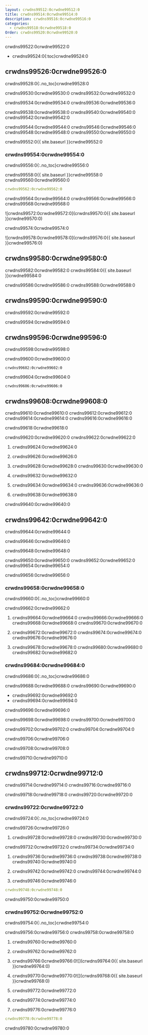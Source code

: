 ```yaml
---
layout: crwdns99512:0crwdne99512:0
title: crwdns99514:0crwdne99514:0
description: crwdns99516:0crwdne99516:0
categories:
  - crwdns99518:0crwdne99518:0
Order: crwdns99520:0crwdne99520:0
---
```

crwdns99522:0crwdne99522:0

* crwdns99524:0{:toc}crwdne99524:0

## crwdns99526:0crwdne99526:0

crwdns99528:0{:.no_toc}crwdne99528:0

crwdns99530:0crwdne99530:0 crwdns99532:0crwdne99532:0

crwdns99534:0crwdne99534:0 crwdns99536:0crwdne99536:0

crwdns99538:0crwdne99538:0 crwdns99540:0crwdne99540:0 crwdns99542:0crwdne99542:0

crwdns99544:0crwdne99544:0 crwdns99546:0crwdne99546:0 crwdns99548:0crwdne99548:0 crwdns99550:0crwdne99550:0

crwdns99552:0{{ site.baseurl }}crwdne99552:0

### crwdns99554:0crwdne99554:0

crwdns99556:0{:.no_toc}crwdne99556:0

crwdns99558:0{{ site.baseurl }}crwdne99558:0 crwdns99560:0crwdne99560:0

```yaml
crwdns99562:0crwdne99562:0
```

crwdns99564:0crwdne99564:0 crwdns99566:0crwdne99566:0 crwdns99568:0crwdne99568:0

![crwdns99572:0crwdne99572:0](crwdns99570:0{{ site.baseurl }}crwdne99570:0)

crwdns99574:0crwdne99574:0

![crwdns99578:0crwdne99578:0](crwdns99576:0{{ site.baseurl }}crwdne99576:0)

## crwdns99580:0crwdne99580:0

crwdns99582:0crwdne99582:0 crwdns99584:0{{ site.baseurl }}crwdne99584:0

crwdns99586:0crwdne99586:0 crwdns99588:0crwdne99588:0

<h2 id="security">crwdns99590:0crwdne99590:0</h2>

crwdns99592:0crwdne99592:0

crwdns99594:0crwdne99594:0

<h2 id="error-messages">crwdns99596:0crwdne99596:0</h2>

crwdns99598:0crwdne99598:0

crwdns99600:0crwdne99600:0

    crwdns99602:0crwdne99602:0
    

crwdns99604:0crwdne99604:0

    crwdns99606:0crwdne99606:0
    

## crwdns99608:0crwdne99608:0

crwdns99610:0crwdne99610:0 crwdns99612:0crwdne99612:0 crwdns99614:0crwdne99614:0 crwdns99616:0crwdne99616:0

crwdns99618:0crwdne99618:0

crwdns99620:0crwdne99620:0 crwdns99622:0crwdne99622:0

1. crwdns99624:0crwdne99624:0

2. crwdns99626:0crwdne99626:0

3. crwdns99628:0crwdne99628:0 crwdns99630:0crwdne99630:0

4. crwdns99632:0crwdne99632:0

5. crwdns99634:0crwdne99634:0 crwdns99636:0crwdne99636:0

6. crwdns99638:0crwdne99638:0

crwdns99640:0crwdne99640:0

## crwdns99642:0crwdne99642:0

crwdns99644:0crwdne99644:0

crwdns99646:0crwdne99646:0

crwdns99648:0crwdne99648:0

crwdns99650:0crwdne99650:0 crwdns99652:0crwdne99652:0 crwdns99654:0crwdne99654:0

crwdns99656:0crwdne99656:0

### crwdns99658:0crwdne99658:0

crwdns99660:0{:.no_toc}crwdne99660:0

crwdns99662:0crwdne99662:0

1. crwdns99664:0crwdne99664:0 crwdns99666:0crwdne99666:0 crwdns99668:0crwdne99668:0 crwdns99670:0crwdne99670:0

2. crwdns99672:0crwdne99672:0 crwdns99674:0crwdne99674:0 crwdns99676:0crwdne99676:0

3. crwdns99678:0crwdne99678:0 crwdns99680:0crwdne99680:0 crwdns99682:0crwdne99682:0

### crwdns99684:0crwdne99684:0

crwdns99686:0{:.no_toc}crwdne99686:0

crwdns99688:0crwdne99688:0 crwdns99690:0crwdne99690:0

* crwdns99692:0crwdne99692:0
* crwdns99694:0crwdne99694:0

crwdns99696:0crwdne99696:0

crwdns99698:0crwdne99698:0 crwdns99700:0crwdne99700:0

crwdns99702:0crwdne99702:0 crwdns99704:0crwdne99704:0

crwdns99706:0crwdne99706:0

crwdns99708:0crwdne99708:0

crwdns99710:0crwdne99710:0

## crwdns99712:0crwdne99712:0

crwdns99714:0crwdne99714:0 crwdns99716:0crwdne99716:0

crwdns99718:0crwdne99718:0 crwdns99720:0crwdne99720:0

### crwdns99722:0crwdne99722:0

crwdns99724:0{:.no_toc}crwdne99724:0

crwdns99726:0crwdne99726:0

1. crwdns99728:0crwdne99728:0 crwdns99730:0crwdne99730:0

crwdns99732:0crwdne99732:0 crwdns99734:0crwdne99734:0

1. crwdns99736:0crwdne99736:0 crwdns99738:0crwdne99738:0 crwdns99740:0crwdne99740:0

2. crwdns99742:0crwdne99742:0 crwdns99744:0crwdne99744:0

3. crwdns99746:0crwdne99746:0

```yaml
crwdns99748:0crwdne99748:0
```

crwdns99750:0crwdne99750:0

### crwdns99752:0crwdne99752:0

crwdns99754:0{:.no_toc}crwdne99754:0

crwdns99756:0crwdne99756:0 crwdns99758:0crwdne99758:0

1. crwdns99760:0crwdne99760:0

2. crwdns99762:0crwdne99762:0

3. crwdns99766:0crwdne99766:0![](crwdns99764:0{{ site.baseurl }}crwdne99764:0)

4. crwdns99770:0crwdne99770:0![](crwdns99768:0{{ site.baseurl }}crwdne99768:0)

5. crwdns99772:0crwdne99772:0

6. crwdns99774:0crwdne99774:0

7. crwdns99776:0crwdne99776:0

```yaml
crwdns99778:0crwdne99778:0
```

crwdns99780:0crwdne99780:0